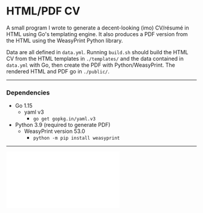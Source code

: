 # HTML/PDF CV

A small program I wrote to generate a decent-looking (imo) CV/résumé in 
HTML using Go's templating engine. It also produces a PDF version from 
the HTML using the WeasyPrint Python library.

Data are all defined in `data.yml`.  Running `build.sh` should build the
HTML CV from the HTML templates in `./templates/` and the data contained
in `data.yml` with Go, then create the PDF with Python/WeasyPrint. The
rendered HTML and PDF go in `./public/`.

--- 

### Dependencies
- Go 1.15
  - yaml v3
    - `go get gopkg.in/yaml.v3`
- Python 3.9 (required to generate PDF)
  - WeasyPrint version 53.0
    - `python -m pip install weasyprint`

---


![Link to the PDF here.](./public/jcarr_cv.pdf)

